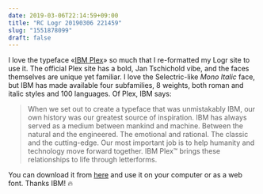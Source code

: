 ```yaml
---
date: 2019-03-06T22:14:59+09:00
title: "RC Logr 20190306 221459"
slug: "1551878099"
draft: false
---
```


I love the typeface «[IBM Plex](https://www.ibm.com/plex/)» so much that I re-formatted my Logr site to use it. The official Plex site has a bold, Jan Tschichold vibe, and the faces themselves are unique yet familiar. I love the Selectric-like _Mono Italic_ face, but IBM has made available four subfamilies, 8 weights, both roman and italic styles and 100 languages. Of Plex, IBM says: 

> When we set out to create a typeface that was unmistakably IBM, our own history was our greatest source of inspiration. IBM has always served as a medium between mankind and machine. Between the natural and the engineered. The emotional and rational. The classic and the cutting-edge. Our most important job is to help humanity and technology move forward together. IBM Plex™ brings these relationships to life through letterforms.

You can download it from [here](https://github.com/IBM/plex/releases) and use it on your computer or as a web font. Thanks IBM! 🔥

